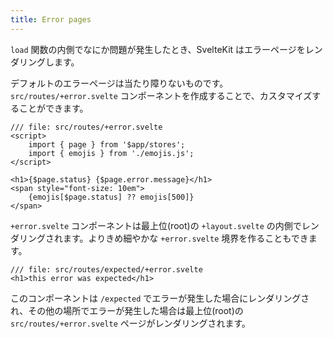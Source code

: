 ```yaml
---
title: Error pages
---
```


`load` 関数の内側でなにか問題が発生したとき、SvelteKit はエラーページをレンダリングします。

デフォルトのエラーページは当たり障りないものです。`src/routes/+error.svelte` コンポーネントを作成することで、カスタマイズすることができます。

```svelte
/// file: src/routes/+error.svelte
<script>
	import { page } from '$app/stores';
	import { emojis } from './emojis.js';
</script>

<h1>{$page.status} {$page.error.message}</h1>
<span style="font-size: 10em">
	{emojis[$page.status] ?? emojis[500]}
</span>
```

`+error.svelte` コンポーネントは最上位(root)の `+layout.svelte` の内側でレンダリングされます。よりきめ細やかな `+error.svelte` 境界を作ることもできます。

```svelte
/// file: src/routes/expected/+error.svelte
<h1>this error was expected</h1>
```

このコンポーネントは `/expected` でエラーが発生した場合にレンダリングされ、その他の場所でエラーが発生した場合は最上位(root)の `src/routes/+error.svelte` ページがレンダリングされます。
